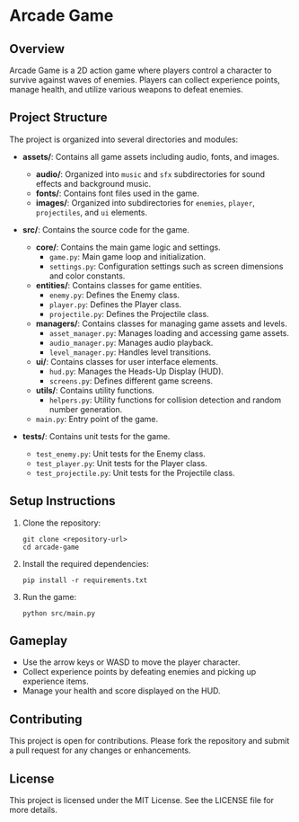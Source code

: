 # Arcade Game

## Overview
Arcade Game is a 2D action game where players control a character to survive against waves of enemies. Players can collect experience points, manage health, and utilize various weapons to defeat enemies.

## Project Structure
The project is organized into several directories and modules:

- **assets/**: Contains all game assets including audio, fonts, and images.
  - **audio/**: Organized into `music` and `sfx` subdirectories for sound effects and background music.
  - **fonts/**: Contains font files used in the game.
  - **images/**: Organized into subdirectories for `enemies`, `player`, `projectiles`, and `ui` elements.

- **src/**: Contains the source code for the game.
  - **core/**: Contains the main game logic and settings.
    - `game.py`: Main game loop and initialization.
    - `settings.py`: Configuration settings such as screen dimensions and color constants.
  - **entities/**: Contains classes for game entities.
    - `enemy.py`: Defines the Enemy class.
    - `player.py`: Defines the Player class.
    - `projectile.py`: Defines the Projectile class.
  - **managers/**: Contains classes for managing game assets and levels.
    - `asset_manager.py`: Manages loading and accessing game assets.
    - `audio_manager.py`: Manages audio playback.
    - `level_manager.py`: Handles level transitions.
  - **ui/**: Contains classes for user interface elements.
    - `hud.py`: Manages the Heads-Up Display (HUD).
    - `screens.py`: Defines different game screens.
  - **utils/**: Contains utility functions.
    - `helpers.py`: Utility functions for collision detection and random number generation.
  - `main.py`: Entry point of the game.

- **tests/**: Contains unit tests for the game.
  - `test_enemy.py`: Unit tests for the Enemy class.
  - `test_player.py`: Unit tests for the Player class.
  - `test_projectile.py`: Unit tests for the Projectile class.

## Setup Instructions
1. Clone the repository:
   ```
   git clone <repository-url>
   cd arcade-game
   ```

2. Install the required dependencies:
   ```
   pip install -r requirements.txt
   ```

3. Run the game:
   ```
   python src/main.py
   ```

## Gameplay
- Use the arrow keys or WASD to move the player character.
- Collect experience points by defeating enemies and picking up experience items.
- Manage your health and score displayed on the HUD.

## Contributing
This project is open for contributions. Please fork the repository and submit a pull request for any changes or enhancements.

## License
This project is licensed under the MIT License. See the LICENSE file for more details.